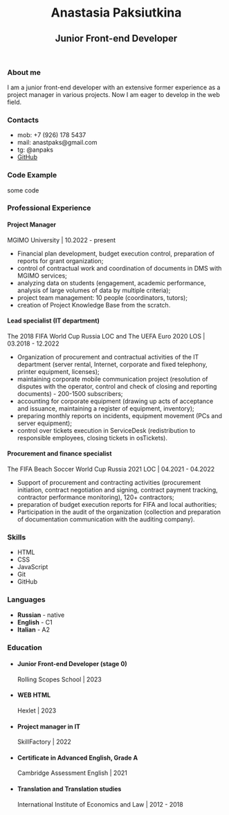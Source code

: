 <body>
    <header>
        <h1>Anastasia Paksiutkina</h1>
        <h2>Junior Front-end Developer</h2>
    </header>
        <section>
        <h3>About me</h3>
        <p>I am a junior front-end developer with an extensive former experience as a project manager in various projects. Now I am eager to develop in the web field. </p>
    </section>
    <section>
        <h3>Contacts</h3>
        <ul>
            <li>mob: +7 (926) 178 5437</li>
            <li>mail: anastpaks@gmail.com</li>
            <li>tg: @anpaks</li>
            <li><a href="https://github.com/anpaks">GitHub</a></li>
        </ul>
    </section>
    <section>
        <h3>Code Example</h3>
        <p>some code</p>
    </section>
    <section>
        <h3>Professional Experience</h3>
        <div>
            <h4>Project Manager</h4>
            <p>MGIMO University | 10.2022 - present</p>
            <ul>
                <li>Financial plan development, budget execution control, preparation of reports for grant organization;</li>
                <li>control of contractual work and coordination of documents in DMS with MGIMO services;</li>
                <li>analyzing data on students (engagement, academic performance, analysis of large volumes of data by multiple criteria);</li>
                <li>project team management: 10 people (coordinators, tutors);</li>
                <li>creation of Project Knowledge Base from the scratch.</li>
            </ul>
        </div>
        <div>
            <h4>Lead specialist (IT department)</h4>
            <p>The 2018 FIFA World Cup Russia LOC and The UEFA Euro 2020 LOS | 03.2018 - 12.2022</p>
            <ul>
                <li>Organization of procurement and contractual activities of the IT department (server rental, Internet, corporate and fixed telephony, printer equipment, licenses);</li>
                <li>maintaining corporate mobile communication project (resolution of disputes with the operator, control and check of closing and reporting documents) - 200-1500 subscribers;</li>
                <li>accounting for corporate equipment (drawing up acts of acceptance and issuance, maintaining a register of equipment, inventory);</li>
                <li>preparing monthly reports on incidents, equipment movement (PCs and server equipment);</li>
                <li>control over tickets execution in ServiceDesk (redistribution to responsible employees, closing tickets in osTickets).</li>
            </ul>
        </div>
        <div>
            <h4>Procurement and finance specialist</h4>
            <p>The FIFA Beach Soccer World Cup Russia 2021 LOC | 04.2021 - 04.2022</p>
            <ul>
                <li>Support of procurement and contracting activities (procurement initiation, contract negotiation and signing, contract payment tracking, contractor performance monitoring), 120+ contractors;</li>
                <li>preparation of budget execution reports for FIFA and local authorities;</li>
                <li>Participation in the audit of the organization (collection and preparation of documentation communication with the auditing company).</li>
            </ul>
        </div>
    </section>
    <section>
        <h3>Skills</h3>
        <ul>
            <li>HTML</li>
            <li>CSS</li>
            <li>JavaScript</li>
            <li>Git</li>
            <li>GitHub</li>
        </ul>
    </section>
    <section>
        <h3>Languages</h3>
        <ul>
            <li><b>Russian</b> - native</li>
            <li><b>English</b> - C1</li>
            <li><b>Italian</b> - A2</li>
        </ul>
    </section>
    <section>
        <h3>Education</h3>
        <ul>
            <li>
            <h4>Junior Front-end Developer (stage 0)</h4>
            <p>Rolling Scopes School | 2023</p></li>
            <li>
            <h4>WEB HTML</h4>
            <p>Hexlet | 2023</p></li>
            <li>
            <h4>Project manager in IT</h4>
            <p>SkillFactory | 2022</p> </li>
            <li>
            <h4>Certificate in Advanced English, Grade A</h4>
            <p>Cambridge Assessment English | 2021</p></li>
            <li><h4>Translation and Translation studies</h4>
            <p>International Institute of Economics and Law | 2012 - 2018</p></li>
        </ul>
    </section>
</body>
